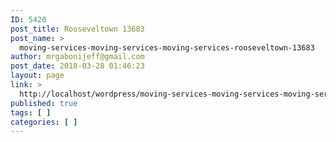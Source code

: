 ```yaml
---
ID: 5420
post_title: Rooseveltown 13683
post_name: >
  moving-services-moving-services-moving-services-rooseveltown-13683
author: mrgabonijeff@gmail.com
post_date: 2018-03-28 01:46:23
layout: page
link: >
  http://localhost/wordpress/moving-services-moving-services-moving-services-rooseveltown-13683/
published: true
tags: [ ]
categories: [ ]
---
```

